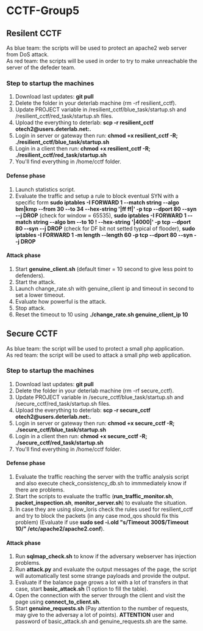 # CCTF-Group5

## Resilent CCTF
As blue team: the scripts will be used to protect an apache2 web server from DoS attack.  
As red team: the scripts will be used in order to try to make unreachable the server of the defeder team.

### Step to startup the machines
1) Download last updates: **git pull**  
2) Delete the folder in your deterlab machine (rm -rf resilient_cctf).  
3) Update PROJECT variable in /resilient_cctf/blue_task/startup.sh and /resilient_cctf/red_task/startup.sh files.  
4) Upload the everything to deterlab: **scp -r resilient_cctf otech2<id>@users.deterlab.net:.**  
5) Login in server or gateway then run: **chmod +x resilient_cctf -R; ./resilient_cctf/blue_task/startup.sh**  
6) Login in a client then run: **chmod +x resilient_cctf -R; ./resilient_cctf/red_task/startup.sh**  
7) You'll find everything in /home/cctf folder.  

#### Defense phase
1) Launch statistics script.
2) Evaluate the traffic and setup a rule to block eventual SYN with a specific form **sudo iptables -I FORWARD 1 --match string --algo bm|kmp --from 30 --to 34 --hex-string '|ff ff|' -p tcp --dport 80 --syn --j DROP** (check for window = 65535), **sudo iptables -I FORWARD 1 --match string --algo bm --to 10 ! --hex-string '|4000|' -p  tcp --dport 80 --syn --j DROP** (check for DF bit not setted typical of flooder), **sudo iptables -I FORWARD 1 -m length --length 60 -p tcp --dport 80 --syn --j DROP**

#### Attack phase
1) Start **genuine_client.sh** (default timer = 10 second to give less point to defenders).  
2) Start the attack.  
3) Launch change_rate.sh with genuine_client ip and timeout in second to set a lower timeout.  
4) Evaluate how powerful is the attack.  
5) Stop attack.  
6) Reset the timeout to 10 using **./change_rate.sh genuine_client_ip 10**   

## Secure CCTF
As blue team: the script will be used to protect a small php application.  
As red team: the script will be used to attack a small php web application.  

### Step to startup the machines
1) Download last updates: **git pull**  
2) Delete the folder in your deterlab machine (rm -rf secure_cctf).  
3) Update PROJECT variable in /secure_cctf/blue_task/startup.sh and /secure_cctf/red_task/startup.sh files.  
4) Upload the everything to deterlab: **scp -r secure_cctf otech2<id>@users.deterlab.net:.**  
5) Login in server or gateway then run: **chmod +x secure_cctf -R; ./secure_cctf/blue_task/startup.sh**  
6) Login in a client then run: **chmod +x secure_cctf -R; ./secure_cctf/red_task/startup.sh**  
7) You'll find everything in /home/cctf folder.  

#### Defense phase
1) Evaluate the traffic reaching the server with the traffic analysis script and also execute check_consistency_db.sh to immmediately know if there are problems.  
2) Start the scripts to evaluate the traffic (**run_traffic_monitor.sh**, **packet_inspection.sh**, **monitor_server.sh**) to evaluate the situation.  
3) In case they are using slow_loris check the rules used for resilient_cctf and try to block the packets (in any case mod_qos should fix this problem) (Evaluate if use **sudo sed -i.old "s/Timeout 300$/Timeout 10/" /etc/apache2/apache2.conf**).  

#### Attack phase
1) Run **sqlmap_check.sh** to know if the adversary webserver has injection problems.  
2) Run **attack.py** and evaluate the output messages of the page, the script will automatically test some strange payloads and provide the output.  
3) Evaluate if the balance page grows a lot with a lot of transfers in that case, start **basic_attack.sh** (1 option to fill the table).  
4) Open the connection with the server through the client and visit the page using **connect_to_client.sh**.  
5) Start **genuine_requests.sh** (Pay attention to the number of requests, may give to the adversay a lot of points). **ATTENTION** user and password of basic_attack.sh and genuine_requests.sh are the same.  